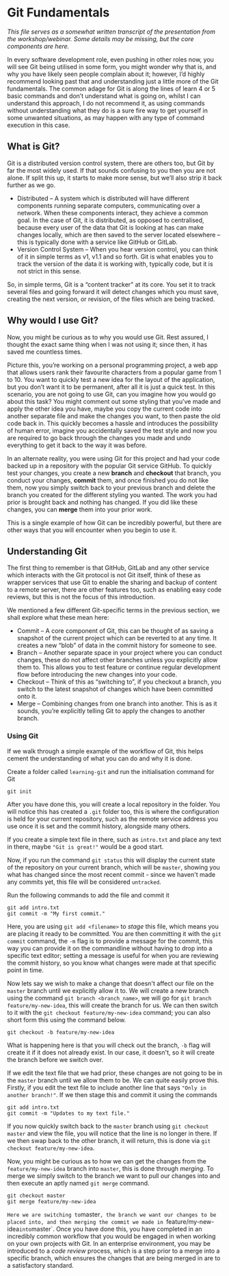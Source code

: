 # Git Fundamentals

*This file serves as a somewhat written transcript of the presentation from the workshop/webinar. Some details may be missing, but the core components are here.*

In every software development role, even pushing in other roles now, you will see Git being utilised in some form, you might wonder why that is, and why you have likely seen people complain about it; however, I’d highly recommend looking past that and understanding just a little more of the Git fundamentals. The common adage for Git is along the lines of learn 4 or 5 basic commands and don’t understand what is going on, whilst I can understand this approach, I do not recommend it, as using commands without understanding what they do is a sure fire way to get yourself in some unwanted situations, as may happen with any type of command execution in this case.

## What is Git?
Git is a distributed version control system, there are others too, but Git by far the most widely used. If that sounds confusing to you then you are not alone. If split this up, it starts to make more sense, but we’ll also strip it back further as we go.

- Distributed – A system which is distributed will have different components running separate computers, communicating over a network. When these components interact, they achieve a common goal. In the case of Git, it is distributed, as opposed to centralised, because every user of the data that Git is looking at has can make changes locally, which are then saved to the server located elsewhere – this is typically done with a service like GitHub or GitLab.
- Version Control System – When you hear version control, you can think of it in simple terms as v1, v1.1 and so forth. Git is what enables you to track the version of the data it is working with, typically code, but it is not strict in this sense.

So, in simple terms, Git is a “content tracker” at its core. You set it to track several files and going forward it will detect changes which you must save, creating the next version, or revision, of the files which are being tracked.

## Why would I use Git?
Now, you might be curious as to why you would use Git. Rest assured, I thought the exact same thing when I was not using it; since then, it has saved me countless times.

Picture this, you’re working on a personal programming project, a web app that allows users rank their favourite characters from a popular game from 1 to 10. You want to quickly test a new idea for the layout of the application, but you don’t want it to be permanent, after all it is just a quick test. In this scenario, you are not going to use Git, can you imagine how you would go about this task? You might comment out some styling that you’ve made and apply the other idea you have, maybe you copy the current code into another separate file and make the changes you want, to then paste the old code back in. This quickly becomes a hassle and introduces the possibility of human error, imagine you accidentally saved the test style and now you are required to go back through the changes you made and undo everything to get it back to the way it was before.

In an alternate reality, you were using Git for this project and had your code backed up in a repository with the popular Git service GitHub. To quickly test your changes, you create a new **branch** and **checkout** that branch, you conduct your changes, **commit** them, and once finished you do not like them, now you simply switch back to your previous branch and delete the branch you created for the different styling you wanted. The work you had prior is brought back and nothing has changed. If you did like these changes, you can **merge** them into your prior work.

This is a single example of how Git can be incredibly powerful, but there are other ways that you will encounter when you begin to use it.

## Understanding Git
The first thing to remember is that GitHub, GitLab and any other service which interacts with the Git protocol is not Git itself, think of these as wrapper services that use Git to enable the sharing and backup of content to a remote server, there are other features too, such as enabling easy code reviews, but this is not the focus of this introduction. 

We mentioned a few different Git-specific terms in the previous section, we shall explore what these mean here:

- Commit – A core component of Git, this can be thought of as saving a snapshot of the current project which can be reverted to at any time. It creates a new “blob” of data in the commit history for someone to see.
- Branch – Another separate space in your project where you can conduct changes, these do not affect other branches unless you explicitly allow them to. This allows you to test feature or continue regular development flow before introducing the new changes into your code.
- Checkout – Think of this as “switching to”, if you checkout a branch, you switch to the latest snapshot of changes which have been committed onto it.
- Merge – Combining changes from one branch into another. This is as it sounds, you’re explicitly telling Git to apply the changes to another branch.

### Using Git
If we walk through a simple example of the workflow of Git, this helps cement the understanding of what you can do and why it is done.

Create a folder called `learning-git` and run the initialisation command for Git

    git init

After you have done this, you will create a local repository in the folder. You will notice this has created a `.git` folder too, this is where the configuration is held for your current repository, such as the remote service address you use once it is set and the commit history, alongside many others.

If you create a simple text file in there, such as `intro.txt` and place any text in there, maybe `"Git is great!"` would be a good start.

Now, if you run the command `git status` this will display the current state of the repository on your current branch, which will be `master`, showing you what has changed since the most recent commit - since we haven't made any commits yet, this file will be considered `untracked`.

Run the following commands to add the file and commit it

    git add intro.txt
    git commit -m "My first commit."

Here, you are using `git add <filename>` to *stage* this file, which means you are placing it ready to be committed. You are then committing it with the `git commit` command, the `-m` flag is to provide a message for the commit, this way you can provide it on the commandline without having to drop into a specific text editor; setting a message is useful for when you are reviewing the commit history, so you know what changes were made at that specific point in time.

Now lets say we wish to make a change that doesn't affect our file on the `master` branch until we explicitly allow it to. We will create a new branch using the command `git branch <branch_name>`, we will go for `git branch feature/my-new-idea`, this will create the branch for us. We can then switch to it with the `git checkout feature/my-new-idea` command; you can also short form this using the command below.

    git checkout -b feature/my-new-idea

What is happening here is that you will check out the branch, `-b` flag will create it if it does not already exist. In our case, it doesn't, so it will create the branch before we switch over.

If we edit the text file that we had prior, these changes are not going to be in the `master` branch until we allow them to be. We can quite easily prove this. Firstly, if you edit the text file to include another line that says `"Only in another branch!"`. If we then stage this and commit it using the commands
 
    git add intro.txt 
    git commit -m "Updates to my text file."

If you now quickly switch back to the `master` branch using `git checkout master` and view the file, you will notice that the line is no longer in there. If we then swap back to the other branch, it will return, this is done via `git checkout feature/my-new-idea`.

Now, you might be curious as to how we can get the changes from the `feature/my-new-idea` branch into `master`, this is done through *merging*. To merge we simply switch to the branch we want to pull our changes into and then execute an aptly named `git merge` command.

    git checkout master
    git merge feature/my-new-idea
`
Here we are switching to `master`, the branch we want our changes to be placed into, and then merging the commit we made in `feature/my-new-idea` into `master`. Once you have done this, you have completed in an incredibly common workflow that you would be engaged in when working on your own projects with Git. In an enterprise environment, you may be introduced to a *code review* process, which is a step prior to a merge into a specific branch, which ensures the changes that are being merged in are to a satisfactory standard.


